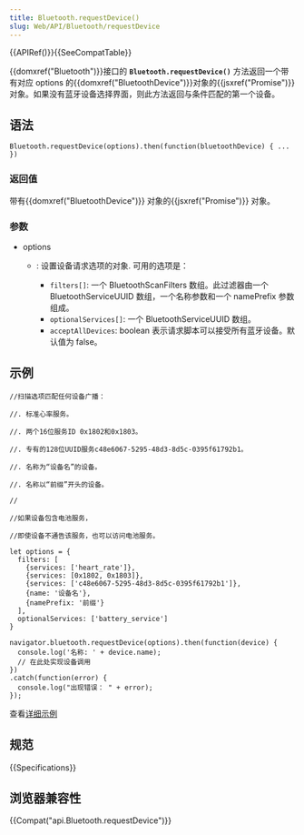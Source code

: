```yaml
---
title: Bluetooth.requestDevice()
slug: Web/API/Bluetooth/requestDevice
---
```


{{APIRef()}}{{SeeCompatTable}}

{{domxref("Bluetooth")}}接口的 **`Bluetooth.requestDevice()`** 方法返回一个带有对应 options 的{{domxref("BluetoothDevice")}}对象的{{jsxref("Promise")}}对象。如果没有蓝牙设备选择界面，则此方法返回与条件匹配的第一个设备。

## 语法

```plain
Bluetooth.requestDevice(options).then(function(bluetoothDevice) { ... })
```

### 返回值

带有{{domxref("BluetoothDevice")}} 对象的{{jsxref("Promise")}} 对象。

### 参数

- options

  - : 设置设备请求选项的对象. 可用的选项是：

    - `filters[]`: 一个 BluetoothScanFilters 数组。此过滤器由一个 BluetoothServiceUUID 数组，一个名称参数和一个 namePrefix 参数组成。
    - `optionalServices[]`: 一个 BluetoothServiceUUID 数组。
    - `acceptAllDevices`: boolean 表示请求脚本可以接受所有蓝牙设备。默认值为 false。

## 示例

```plain
//扫描选项匹配任何设备广播：

//. 标准心率服务。

//. 两个16位服务ID 0x1802和0x1803。

//. 专有的128位UUID服务c48e6067-5295-48d3-8d5c-0395f61792b1。

//. 名称为“设备名”的设备。

//. 名称以“前缀”开头的设备。

//

//如果设备包含电池服务，

//即使设备不通告该服务，也可以访问电池服务。

let options = {
  filters: [
    {services: ['heart_rate']},
    {services: [0x1802, 0x1803]},
    {services: ['c48e6067-5295-48d3-8d5c-0395f61792b1']},
    {name: '设备名'},
    {namePrefix: '前缀'}
  ],
  optionalServices: ['battery_service']
}

navigator.bluetooth.requestDevice(options).then(function(device) {
  console.log('名称: ' + device.name);
  // 在此处实现设备调用
})
.catch(function(error) {
  console.log("出现错误： " + error);
});
```

查看[详细示例](https://webbluetoothcg.github.io/web-bluetooth/#example-filter-by-services)

## 规范

{{Specifications}}

## 浏览器兼容性

{{Compat("api.Bluetooth.requestDevice")}}
